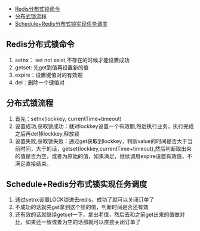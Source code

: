 <!-- TOC -->

- [Redis分布式锁命令](#redis分布式锁命令)
- [分布式锁流程](#分布式锁流程)
- [Schedule+Redis分布式锁实现任务调度](#scheduleredis分布式锁实现任务调度)

<!-- /TOC -->
## Redis分布式锁命令
1. setnx： set not exist,不存在的时候才能设置成功
2. getset: 先get到值再设置新的值
3. expire：设置键值对的有效期
4. del：删除一个键值对

## 分布式锁流程
1. 首先：setnx(lockkey, currentTime+timeout)
2. 设置成功,获取锁成功：就对lockkey设置一个有效期,然后执行业务，执行完成之后再del掉lockkey,释放锁
3. 设置失败,获取锁失败：通过get获取到lockkey，判断value的时间是否大于当前时间，大于的话，getset(lockkey,currentTime+timeout),然后判断取出来的值是否为空，或者为原始的值，如果满足，继续调用expire设置有效值，不满足直接结束。

## Schedule+Redis分布式锁实现任务调度
1. 通过setnx设置LOCK锁进去redis，成功了就可以关闭订单了
2. 不成功的话就先get拿到这个锁的值，判断时间是否还有效
3. 还有效的话就继续getset一下，拿出老值，然后去和之前get出来的值做对比，如果还一致或者为空的话那就可以直接关闭订单了